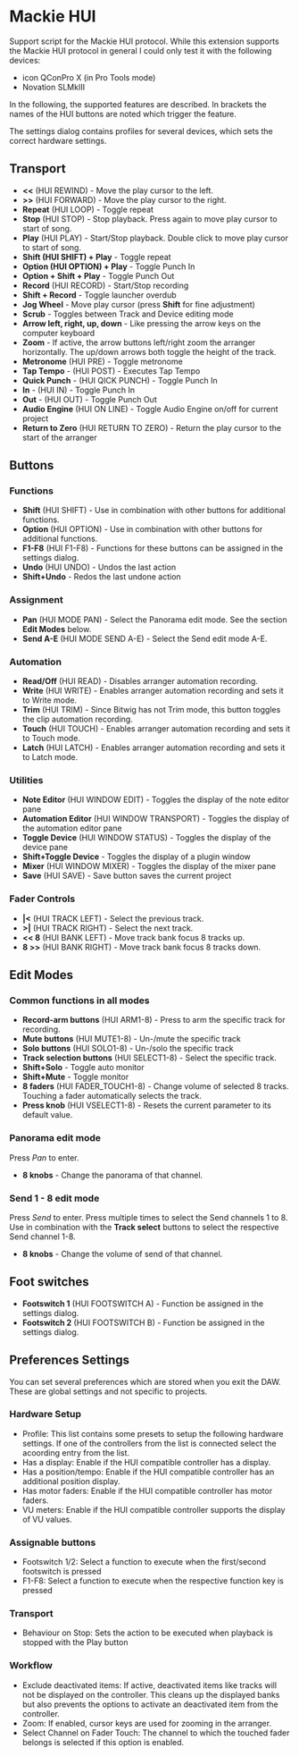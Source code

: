 # Mackie HUI

Support script for the Mackie HUI protocol. While this extension supports the Mackie HUI protocol in general I could only test it with the following devices:

* icon QConPro X (in Pro Tools mode)
* Novation SLMkIII

In the following, the supported features are described. In brackets the names of the HUI buttons are noted which trigger the feature.

The settings dialog contains profiles for several devices, which sets the correct hardware settings.

## Transport

* **<<** (HUI REWIND) - Move the play cursor to the left.
* **>>** (HUI FORWARD) - Move the play cursor to the right.
* **Repeat** (HUI LOOP) - Toggle repeat
* **Stop** (HUI STOP) - Stop playback. Press again to move play cursor to start of song.
* **Play** (HUI PLAY) - Start/Stop playback. Double click to move play cursor to start of song.
* **Shift (HUI SHIFT) + Play** - Toggle repeat
* **Option (HUI OPTION) + Play** - Toggle Punch In
* **Option + Shift + Play** - Toggle Punch Out
* **Record** (HUI RECORD) - Start/Stop recording
* **Shift + Record** - Toggle launcher overdub
* **Jog Wheel** - Move play cursor (press **Shift** for fine adjustment)
* **Scrub** - Toggles between Track and Device editing mode
* **Arrow left, right, up, down** - Like pressing the arrow keys on the computer keyboard
* **Zoom** - If active, the arrow buttons left/right zoom the arranger horizontally. The up/down arrows both toggle the height of the track.
* **Metronome** (HUI PRE) - Toggle metronome
* **Tap Tempo** - (HUI POST) - Executes Tap Tempo
* **Quick Punch** - (HUI QICK PUNCH) - Toggle Punch In
* **In** - (HUI IN) - Toggle Punch In
* **Out** - (HUI OUT) - Toggle Punch Out
* **Audio Engine** (HUI ON LINE) - Toggle Audio Engine on/off for current project
* **Return to Zero** (HUI RETURN TO ZERO) - Return the play cursor to the start of the arranger

## Buttons

### Functions

* **Shift** (HUI SHIFT) - Use in combination with other buttons for additional functions.
* **Option** (HUI OPTION) - Use in combination with other buttons for additional functions.
* **F1-F8** (HUI F1-F8) - Functions for these buttons can be assigned in the settings dialog.
* **Undo** (HUI UNDO) - Undos the last action
* **Shift+Undo** - Redos the last undone action

### Assignment

* **Pan** (HUI MODE PAN) - Select the Panorama edit mode. See the section **Edit Modes** below.
* **Send A-E** (HUI MODE SEND A-E) - Select the Send edit mode A-E.

### Automation

* **Read/Off** (HUI READ) - Disables arranger automation recording.
* **Write** (HUI WRITE) - Enables arranger automation recording and sets it to Write mode.
* **Trim** (HUI TRIM) - Since Bitwig has not Trim mode, this button toggles the clip automation recording.
* **Touch** (HUI TOUCH) - Enables arranger automation recording and sets it to Touch mode.
* **Latch** (HUI LATCH) - Enables arranger automation recording and sets it to Latch mode.

### Utilities

* **Note Editor** (HUI WINDOW EDIT) - Toggles the display of the note editor pane
* **Automation Editor** (HUI WINDOW TRANSPORT) - Toggles the display of the automation editor pane
* **Toggle Device**  (HUI WINDOW STATUS) - Toggles the display of the device pane
* **Shift+Toggle Device** - Toggles the display of a plugin window
* **Mixer** (HUI WINDOW MIXER) - Toggles the display of the mixer pane
* **Save** (HUI SAVE) - Save button saves the current project

### Fader Controls

* **|<** (HUI TRACK LEFT) - Select the previous track.
* **>|** (HUI TRACK RIGHT) - Select the next track.
* **<< 8** (HUI BANK LEFT) - Move track bank focus 8 tracks up.
* **8 >>** (HUI BANK RIGHT) - Move track bank focus 8 tracks down.

## Edit Modes

### Common functions in all modes

* **Record-arm buttons** (HUI ARM1-8) - Press to arm the specific track for recording.
* **Mute buttons** (HUI MUTE1-8) - Un-/mute the specific track
* **Solo buttons** (HUI SOLO1-8) - Un-/solo the specific track
* **Track selection buttons** (HUI SELECT1-8) - Select the specific track.
* **Shift+Solo** - Toggle auto monitor
* **Shift+Mute** - Toggle monitor
* **8 faders** (HUI FADER_TOUCH1-8) - Change volume of selected 8 tracks. Touching a fader automatically selects the track.
* **Press knob** (HUI VSELECT1-8) - Resets the current parameter to its default value.

### Panorama edit mode

Press _Pan_ to enter.

* **8 knobs** - Change the panorama of that channel.

### Send 1 - 8 edit mode

Press _Send_ to enter. Press multiple times to select the Send channels 1 to 8. Use in combination with the **Track select** buttons to select the respective Send channel 1-8.

* **8 knobs** - Change the volume of send of that channel.

## Foot switches

* **Footswitch 1** (HUI FOOTSWITCH A) - Function be assigned in the settings dialog.
* **Footswitch 2** (HUI FOOTSWITCH B) - Function be assigned in the settings dialog.

## Preferences Settings

You can set several preferences which are stored when you exit the DAW. These are global settings and not specific to projects.

### Hardware Setup
* Profile: This list contains some presets to setup the following hardware settings. If one of the controllers from the list is connected select the acoording entry from the list.
* Has a display: Enable if the HUI compatible controller has a display.
* Has a position/tempo: Enable if the HUI compatible controller has an additional position display.
* Has motor faders: Enable if the HUI compatible controller has motor faders.
* VU meters: Enable if the HUI compatible controller supports the display of VU values.

### Assignable buttons
* Footswitch 1/2: Select a function to execute when the first/second footswitch is pressed
* F1-F8: Select a function to execute when the respective function key is pressed

### Transport
* Behaviour on Stop: Sets the action to be executed when playback is stopped with the Play button

### Workflow
* Exclude deactivated items: If active, deactivated items like tracks will not be displayed on the controller. This cleans up the displayed banks but also prevents the options to activate an deactivated item from the controller.
* Zoom: If enabled, cursor keys are used for zooming in the arranger.
* Select Channel on Fader Touch: The channel to which the touched fader belongs is selected if this option is enabled.

<div style="page-break-after: always; visibility: hidden"> 
\pagebreak 
</div>
